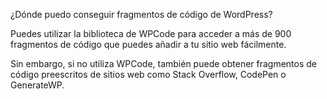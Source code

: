 ¿Dónde puedo conseguir fragmentos de código de WordPress?

Puedes utilizar la biblioteca de WPCode para acceder a más de 900 fragmentos de código que puedes añadir a tu sitio web fácilmente.

Sin embargo, si no utiliza WPCode, también puede obtener fragmentos de código preescritos de sitios web como Stack Overflow, CodePen o GenerateWP.

